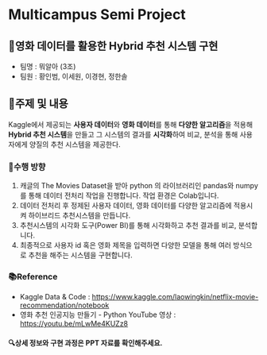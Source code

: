 # Multicampus Semi Project



## :movie_camera:영화 데이터를 활용한 Hybrid 추천 시스템 구현

- 팀명 : 뭐알아 (3조)
- 팀원 : 황인범, 이세원, 이경현, 정한솔



## 📝주제 및 내용

Kaggle에서 제공되는 **사용자 데이터**와 **영화 데이터**를 통해 **다양한 알고리즘**을 적용해 **Hybrid 추천 시스템**을 만들고 그 시스템의 결과를 **시각화**하여 비교, 분석을 통해 사용자에게 양질의 추천 시스템을 제공한다.



### 📌수행 방향

1. 캐글의 The Movies Dataset을 받아 python 의 라이브러리인 pandas와 numpy를 통해 데이터 전처리 작업을 진행합니다. 작업 환경은 Colab입니다.
2. 데이터 전처리 후 정제된 사용자 데이터, 영화 데이터를 다양한 알고리즘에 적용시켜 하이브리드 추천시스템을 만듭니다.
3. 추천시스템의 시각화 도구(Power BI)를 통해 시각화하고 추천 결과를 비교, 분석합니다.
4. 최종적으로 사용자 id 혹은 영화 제목을 입력하면 다양한 모델을 통해 여러 방식으로 추천을 해주는 시스템을 구현합니다.



### :books:Reference

- Kaggle Data & Code : https://www.kaggle.com/laowingkin/netflix-movie-recommendation/notebook
- 영화 추천 인공지능 만들기 - Python YouTube 영상 : https://youtu.be/mLwMe4KUZz8



#### :mag:상세 정보와 구현 과정은 PPT 자료를 확인해주세요.
